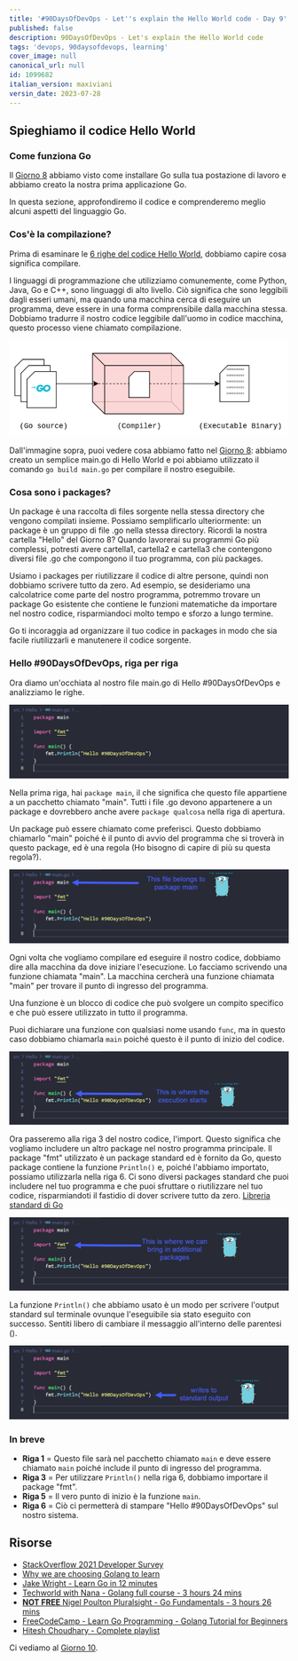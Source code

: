```yaml
---
title: '#90DaysOfDevOps - Let''s explain the Hello World code - Day 9'
published: false
description: 90DaysOfDevOps - Let's explain the Hello World code
tags: 'devops, 90daysofdevops, learning'
cover_image: null
canonical_url: null
id: 1099682
italian_version: maxiviani
versin_date: 2023-07-28
---
```


## Spieghiamo il codice Hello World

### Come funziona Go

Il [Giorno 8](day08.md) abbiamo visto come installare Go sulla tua postazione di lavoro e abbiamo creato la nostra prima applicazione Go.

In questa sezione, approfondiremo il codice e comprenderemo meglio alcuni aspetti del linguaggio Go.

### Cos'è la compilazione?

Prima di esaminare le [6 righe del codice Hello World](Go/hello.go), dobbiamo capire cosa significa compilare.

I linguaggi di programmazione che utilizziamo comunemente, come Python, Java, Go e C++, sono linguaggi di alto livello. Ciò significa che sono leggibili dagli esseri umani, ma quando una macchina cerca di eseguire un programma, deve essere in una forma comprensibile dalla macchina stessa. Dobbiamo tradurre il nostro codice leggibile dall'uomo in codice macchina, questo processo viene chiamato compilazione.

![](Images/Day9_Go1.png)

Dall'immagine sopra, puoi vedere cosa abbiamo fatto nel [Giorno 8](day08.md): abbiamo creato un semplice main.go di Hello World e poi abbiamo utilizzato il comando `go build main.go` per compilare il nostro eseguibile.

### Cosa sono i packages?

Un package è una raccolta di files sorgente nella stessa directory che vengono compilati insieme. Possiamo semplificarlo ulteriormente: un package è un gruppo di file .go nella stessa directory. Ricordi la nostra cartella "Hello" del Giorno 8? Quando lavorerai su programmi Go più complessi, potresti avere cartella1, cartella2 e cartella3 che contengono diversi file .go che compongono il tuo programma, con più packages.

Usiamo i packages per riutilizzare il codice di altre persone, quindi non dobbiamo scrivere tutto da zero. Ad esempio, se desideriamo una calcolatrice come parte del nostro programma, potremmo trovare un package Go esistente che contiene le funzioni matematiche da importare nel nostro codice, risparmiandoci molto tempo e sforzo a lungo termine.

Go ti incoraggia ad organizzare il tuo codice in packages in modo che sia facile riutilizzarli e manutenere il codice sorgente.

### Hello #90DaysOfDevOps, riga per riga

Ora diamo un'occhiata al nostro file main.go di Hello #90DaysOfDevOps e analizziamo le righe.

![](Images/Day9_Go2.png)

Nella prima riga, hai `package main`, il che significa che questo file appartiene a un pacchetto chiamato "main". Tutti i file .go devono appartenere a un package e dovrebbero anche avere `package qualcosa` nella riga di apertura.

Un package può essere chiamato come preferisci. Questo dobbiamo chiamarlo "main" poiché è il punto di avvio del programma che si troverà in questo package, ed è una regola (Ho bisogno di capire di più su questa regola?).

![](Images/Day9_Go3.png)

Ogni volta che vogliamo compilare ed eseguire il nostro codice, dobbiamo dire alla macchina da dove iniziare l'esecuzione. Lo facciamo scrivendo una funzione chiamata "main". La macchina cercherà una funzione chiamata "main" per trovare il punto di ingresso del programma.

Una funzione è un blocco di codice che può svolgere un compito specifico e che può essere utilizzato in tutto il programma.

Puoi dichiarare una funzione con qualsiasi nome usando `func`, ma in questo caso dobbiamo chiamarla `main` poiché questo è il punto di inizio del codice.

![](Images/Day9_Go4.png)

Ora passeremo alla riga 3 del nostro codice, l'import. Questo significa che vogliamo includere un altro package nel nostro programma principale. Il package "fmt" utilizzato è un package standard ed è fornito da Go, questo package contiene la funzione `Println()` e, poiché l'abbiamo importato, possiamo utilizzarla nella riga 6. Ci sono diversi packages standard che puoi includere nel tuo programma e che puoi sfruttare o riutilizzare nel tuo codice, risparmiandoti il fastidio di dover scrivere tutto da zero. [Libreria standard di Go](https://pkg.go.dev/std)

![](Images/Day9_Go5.png)

La funzione `Println()` che abbiamo usato è un modo per scrivere l'output standard sul terminale ovunque l'eseguibile sia stato eseguito con successo. Sentiti libero di cambiare il messaggio all'interno delle parentesi ().

![](Images/Day9_Go6.png)

### In breve

- **Riga 1** = Questo file sarà nel pacchetto chiamato `main` e deve essere chiamato `main` poiché include il punto di ingresso del programma.
- **Riga 3** = Per utilizzare `Println()` nella riga 6, dobbiamo importare il package "fmt".
- **Riga 5** = Il vero punto di inizio è la funzione `main`.
- **Riga 6** = Ciò ci permetterà di stampare "Hello #90DaysOfDevOps" sul nostro sistema.

## Risorse

- [StackOverflow 2021 Developer Survey](https://insights.stackoverflow.com/survey/2021)
- [Why we are choosing Golang to learn](https://www.youtube.com/watch?v=7pLqIIAqZD4&t=9s)
- [Jake Wright - Learn Go in 12 minutes](https://www.youtube.com/watch?v=C8LgvuEBraI&t=312s)
- [Techworld with Nana - Golang full course - 3 hours 24 mins](https://www.youtube.com/watch?v=yyUHQIec83I)
- [**NOT FREE** Nigel Poulton Pluralsight - Go Fundamentals - 3 hours 26 mins](https://www.pluralsight.com/courses/go-fundamentals)
- [FreeCodeCamp - Learn Go Programming - Golang Tutorial for Beginners](https://www.youtube.com/watch?v=YS4e4q9oBaU&t=1025s)
- [Hitesh Choudhary - Complete playlist](https://www.youtube.com/playlist?list=PLRAV69dS1uWSR89FRQGZ6q9BR2b44Tr9N)

Ci vediamo al [Giorno 10](day10.md).
